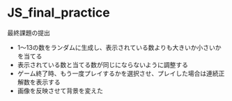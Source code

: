 # JS_final_practice
最終課題の提出
- 1～13の数をランダムに生成し、表示されている数よりも大きいか小さいかを当てる
- 表示されている数と当てる数が同じにならないように調整する
- ゲーム終了時、もう一度プレイするかを選択させ、プレイした場合は連続正解数を表示する
- 画像を反映させて背景を変えた
